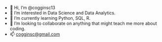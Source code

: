 - 👋 Hi, I’m @cogginsc13
- 👀 I’m interested in Data Science and Data Analytics.  
- 🌱 I’m currently learning Python, SQL, R.
- 💞️ I’m looking to collaborate on anything that might teach me more about coding.
- 📫 cogginsc@gmail.com

<!---
cogginsc13/cogginsc13 is a ✨ special ✨ repository because its `README.md` (this file) appears on your GitHub profile.
You can click the Preview link to take a look at your changes.
--->

